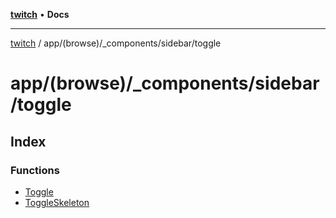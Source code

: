 [**twitch**](../../../../../README.md) • **Docs**

***

[twitch](../../../../../modules.md) / app/(browse)/\_components/sidebar/toggle

# app/(browse)/\_components/sidebar/toggle

## Index

### Functions

- [Toggle](functions/Toggle.md)
- [ToggleSkeleton](functions/ToggleSkeleton.md)
